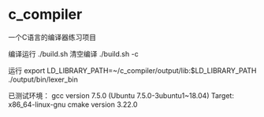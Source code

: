 # c_compiler
一个C语言的编译器练习项目

编译运行
./build.sh
清空编译
./build.sh -c

运行
export LD_LIBRARY_PATH=~/c_compiler/output/lib:$LD_LIBRARY_PATH
./output/bin/lexer_bin

已测试环境：
gcc version 7.5.0 (Ubuntu 7.5.0-3ubuntu1~18.04)
Target: x86_64-linux-gnu
cmake version 3.22.0
